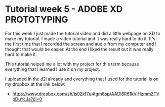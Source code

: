 # Tutorial week 5 - ADOBE XD PROTOTYPING

For this week I just made the tutorial video and did a little webpage on XD to make my tutorial. I made a video tutorial and it was really hard to do it. It's the first time that I recorded the screen and audio from my computer and I thought that would be easier. At the end I liked the result but it was really hard to make it. 

This tutorial helped me a lot with my project for this term because everything that I learned I use it on my project. 

I uploaded in the d2l already and everything that I used for the tutorial is on my dropbox at the link below:
* https://www.dropbox.com/sh/is02kf7u4tgm6sp/AADI6R61kViHzmmZTVpDuYcJa?dl=0



